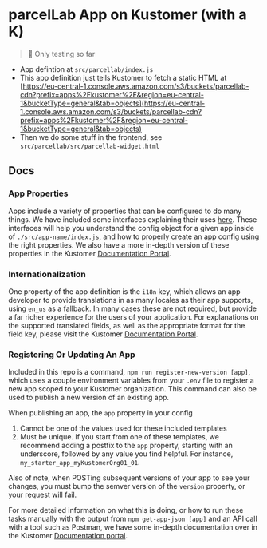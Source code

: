 # parcelLab App on Kustomer (with a K)

> 🚧 Only testing so far

* App defintion at `src/parcellab/index.js`
* This app definition just tells Kustomer to fetch a static HTML at [https://eu-central-1.console.aws.amazon.com/s3/buckets/parcellab-cdn?prefix=apps%2Fkustomer%2F&region=eu-central-1&bucketType=general&tab=objects](https://eu-central-1.console.aws.amazon.com/s3/buckets/parcellab-cdn?prefix=apps%2Fkustomer%2F&region=eu-central-1&bucketType=general&tab=objects)
* Then we do some stuff in the frontend, see `src/parcellab/src/parcellab-widget.html`

## Docs

### App Properties

Apps include a variety of properties that can be configured to do many things. We have included some interfaces explaining their uses [here](./_docs/fields.md). These interfaces will help you understand the config object for a given app inside of `./src/app-name/index.js`, and how to properly create an app config using the right properties. We also have a more in-depth version of these properties in the Kustomer [Documentation Portal](http://developer.kustomer.com/kustomer-apps-platform/docs/creating-your-first-app).

### Internationalization

One property of the app definition is the `i18n` key, which allows an app developer to provide translations in as many locales as their app supports, using `en_us` as a fallback. In many cases these are not required, but provide a far richer experience for the users of your application. For explanations on the supported translated fields, as well as the appropriate format for the field key, please visit the Kustomer [Documentation Portal](https://developer.kustomer.com/kustomer-apps-platform/docs/internationalization).

### Registering Or Updating An App

Included in this repo is a command, `npm run register-new-version [app]`, which uses a couple environment variables from your `.env` file to register a new app scoped to your Kustomer organization. This command can also be used to publish a new version of an existing app. 

When publishing an app, the `app` property in your config
1. Cannot be one of the values used for these included templates
2. Must be unique. If you start from one of these templates, we recommend adding a postfix to the `app` property, starting with an underscore, followed by any value you find helpful. For instance, `my_starter_app_myKustomerOrg01_01`.

Also of note, when POSTing subsequent versions of your app to see your changes, you must bump the semver version of the `version` property, or your request will fail.

For more detailed information on what this is doing, or how to run these tasks manually with the output from `npm get-app-json [app]` and an API call with a tool such as Postman, we have some in-depth documentation over in the Kustomer [Documentation portal](https://developer.kustomer.com/kustomer-apps-platform/docs/registering-and-updating-apps).